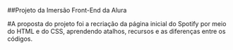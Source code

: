 ##Projeto da Imersão Front-End da Alura

#A proposta do projeto foi a recriação da página inicial do Spotify por meio do HTML e do CSS, aprendendo atalhos, recursos e as diferenças entre os códigos.
